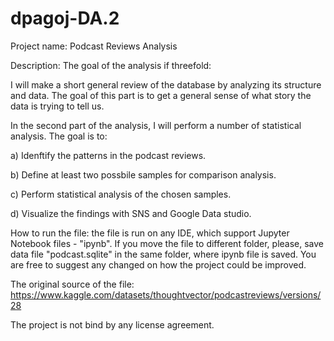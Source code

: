 # dpagoj-DA.2

Project name: Podcast Reviews Analysis

Description: The goal of the analysis if threefold:

I will make a short general review of the database by analyzing its structure and data. The goal of this part is to get a general sense of what story the data is trying to tell us.

In the second part of the analysis, I will perform a number of statistical analysis. The goal is to:

a) Idenftify the patterns in the podcast reviews.

b) Define at least two possbile samples for comparison analysis.

c) Perform statistical analysis of the chosen samples.

d) Visualize the findings with SNS and Google Data studio.

How to run the file: the file is run on any IDE, which support Jupyter Notebook files - "ipynb". If you move the file to different folder, please, save data file "podcast.sqlite" in the same folder, where ipynb file is saved.
You are free to suggest any changed on how the project could be improved.

The original source of the file: https://www.kaggle.com/datasets/thoughtvector/podcastreviews/versions/28

The project is not bind by any license agreement.
